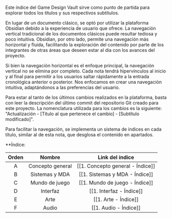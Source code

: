 
Este índice del Game Design Vault sirve como punto de partida para explorar todos los títulos  y sus respectivos subtítulos.

En lugar de un documento clásico, se optó por utilizar la plataforma Obsidian debido a la experiencia de usuario que ofrece. La navegación vertical tradicional de los documentos clásicos puede resultar tediosa y poco intuitiva. Obsidian, por otro lado, permite una navegación más horizontal y fluida, facilitando la exploración del contenido por parte de los integrantes de otras áreas que deseen estar al día con los avances del proyecto.

Si bien la navegación horizontal es el enfoque principal, la navegación vertical no se elimina por completo. Cada nota tendrá hipervínculos al inicio y al final para permitir a los usuarios saltar rápidamente a la entrada cronológica anterior o posterior. Nos enfocamos en crear una navegación intuitiva, adaptándonos a las preferencias del usuario.

Para estar al tanto de los últimos cambios realizados en la plataforma, basta con leer la descripción del último commit del repositorio Git creado para este proyecto. La nomenclatura utilizada para los cambios es la siguiente: "Actualización - [Título al que pertenece el cambio] - [Subtítulo modificado]".

Para facilitar la navegación, se implementa un sistema de índices en cada título, similar al de esta nota, que desglosa el contenido en apartados.

**Índice:

| Orden |      Nombre      |         Link del índice          |
| :---: | :--------------: | :------------------------------: |
|   A   | Concepto general | [[1. Concepto general - Índice]] |
|   B   |  Sistemas y MDA  |  [[1. Sistemas y MDA - Índice]]  |
|   C   |  Mundo de juego  |  [[1. Mundo de juego - Índice]]  |
|   D   |     Interfaz     |     [[1. Interfaz - Índice]]     |
|   E   |       Arte       |       [[1. Arte - Índice]]       |
|   F   |      Audio       |      [[1. Audio - Índice]]       |




